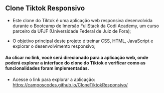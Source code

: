 ## Clone Tiktok Responsivo

 - Este clone do Tiktok é uma aplicação web responsiva desenvolvida durante o Bootcamp de Imersão FullStack da Codi Academy, um curso parceiro da UFJF (Universidade Federal de Juiz de Fora);

-  O objetivo principal deste projeto é treinar CSS, HTML, JavaScript e explorar o desenvolvimento responsivo;

####   Ao clicar no link, você será direcionado para a aplicação web, onde poderá explorar a interface do clone do Tiktok e verificar como as funcionalidades foram implementadas.
 - Acesse o link para explorar a aplicação: https://camposcodes.github.io/CloneTiktokResponsivo/
